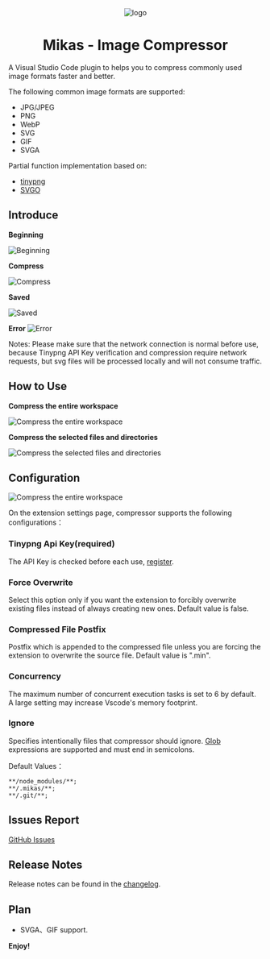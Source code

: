 <div align="center">
<img src="./assets/icon.png" alt="logo"/>
<h1>Mikas - Image Compressor</h1>
</div>

A Visual Studio Code plugin to helps you to compress commonly used image formats faster and better.

The following common image formats are supported:

- JPG/JPEG
- PNG
- WebP
- SVG
- GIF
- SVGA

Partial function implementation based on:

- [tinypng](https://tinypng.com/)
- [SVGO](https://github.com/svg/svgo)

## Introduce

**Beginning**

![Beginning](doc/intro-1.png)

**Compress**

![Compress](doc/intro-2.png)

**Saved**

![Saved](doc/intro-3.png)

**Error**
![Error](doc/intro-4.png)

Notes: Please make sure that the network connection is normal before use, because Tinypng API Key verification and compression require network requests, but svg files will be processed locally and will not consume traffic.

## How to Use

**Compress the entire workspace**

![Compress the entire workspace](doc/intro-5.png)

**Compress the selected files and directories**

![Compress the selected files and directories](doc/intro-6.png)

## Configuration

![Compress the entire workspace](doc/intro-8.png)

On the extension settings page, compressor supports the following configurations：

### Tinypng Api Key(required)

The API Key is checked before each use, [register](https://tinypng.com/developers).

### Force Overwrite

Select this option only if you want the extension to forcibly overwrite existing files instead of always creating new ones. Default value is false.

### Compressed File Postfix

Postfix which is appended to the compressed file unless you are forcing the extension to overwrite the source file. Default value is ".min".

### Concurrency

The maximum number of concurrent execution tasks is set to 6 by default. A large setting may increase Vscode's memory footprint.

### Ignore

Specifies intentionally files that compressor should ignore. [Glob](<https://en.wikipedia.org/wiki/Glob_(programming)>) expressions are supported and must end in semicolons.

Default Values：

```
**/node_modules/**;
**/.mikas/**;
**/.git/**;
```

## Issues Report

[GitHub Issues](https://github.com/Jalen-Lee/Mikas/issues)

## Release Notes

Release notes can be found in the [changelog](https://github.com/Jalen-Lee/Mikas/blob/main/CHANGELOG.md).

## Plan

- SVGA、GIF support.

**Enjoy!**
